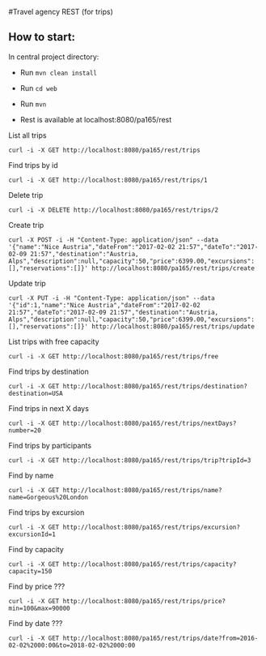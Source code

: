 #Travel agency REST (for trips)

## How to start:
In central project directory:
* Run ``mvn clean install``
* Run ``cd web``
* Run ``mvn`` 

* Rest is available at localhost:8080/pa165/rest

List all trips
```
curl -i -X GET http://localhost:8080/pa165/rest/trips
```
Find trips by id
```
curl -i -X GET http://localhost:8080/pa165/rest/trips/1
```
Delete trip
```
curl -i -X DELETE http://localhost:8080/pa165/rest/trips/2
```
Create trip
```
curl -X POST -i -H "Content-Type: application/json" --data '{"name":"Nice Austria","dateFrom":"2017-02-02 21:57","dateTo":"2017-02-09 21:57","destination":"Austria, Alps","description":null,"capacity":50,"price":6399.00,"excursions":[],"reservations":[]}' http://localhost:8080/pa165/rest/trips/create
```
Update trip
```
curl -X PUT -i -H "Content-Type: application/json" --data '{"id":1,"name":"Nice Austria","dateFrom":"2017-02-02 21:57","dateTo":"2017-02-09 21:57","destination":"Austria, Alps","description":null,"capacity":50,"price":6399.00,"excursions":[],"reservations":[]}' http://localhost:8080/pa165/rest/trips/update
```
List trips with free capacity
```
curl -i -X GET http://localhost:8080/pa165/rest/trips/free
```
Find trips by destination
```
curl -i -X GET http://localhost:8080/pa165/rest/trips/destination?destination=USA
```
Find trips in next X days
```
curl -i -X GET http://localhost:8080/pa165/rest/trips/nextDays?number=20
```
Find trips by participants
```
curl -i -X GET http://localhost:8080/pa165/rest/trips/trip?tripId=3
```
Find by name
```
curl -i -X GET http://localhost:8080/pa165/rest/trips/name?name=Gorgeous%20London
```
Find trips by excursion
```
curl -i -X GET http://localhost:8080/pa165/rest/trips/excursion?excursionId=1
```

Find by capacity
```
curl -i -X GET http://localhost:8080/pa165/rest/trips/capacity?capacity=150
```

Find by price ???
```
curl -i -X GET http://localhost:8080/pa165/rest/trips/price?min=100&max=90000
```
Find by date ???
```
curl -i -X GET http://localhost:8080/pa165/rest/trips/date?from=2016-02-02%2000:00&to=2018-02-02%2000:00
```


